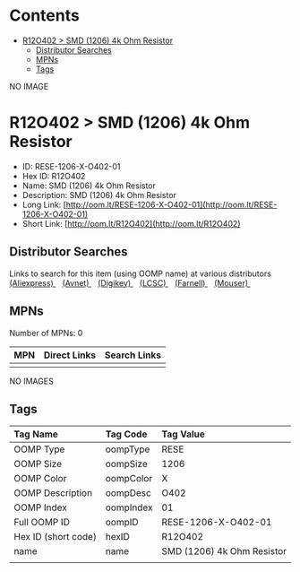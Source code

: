 



Contents
========

* [R12O402 > SMD (1206) 4k Ohm Resistor](#r12o402--smd-1206-4k-ohm-resistor)
	* [Distributor Searches](#distributor-searches)
	* [MPNs](#mpns)
	* [Tags](#tags)
  
NO IMAGE  
# R12O402 > SMD (1206) 4k Ohm Resistor

- ID: RESE-1206-X-O402-01
- Hex ID: R12O402
- Name: SMD (1206) 4k Ohm Resistor
- Description: SMD (1206) 4k Ohm Resistor
- Long Link: [http://oom.lt/RESE-1206-X-O402-01](http://oom.lt/RESE-1206-X-O402-01)
- Short Link: [http://oom.lt/R12O402](http://oom.lt/R12O402)

## Distributor Searches
  
Links to search for this item (using OOMP name) at various distributors  
[(Aliexpress) ](https://www.aliexpress.com/wholesale?SearchText=1117SMD+1206+4k+Ohm+Resistor)&nbsp;&nbsp;&nbsp;[(Avnet) ](https://www.avnet.com/shop/us/search/SMD+1206+4k+Ohm+Resistor)&nbsp;&nbsp;&nbsp;[(Digikey) ](https://www.digikey.co.uk/en/products/result?s=SMD+1206+4k+Ohm+Resistor)&nbsp;&nbsp;&nbsp;[(LCSC) ](https://www.lcsc.com/search?q=SMD+1206+4k+Ohm+Resistor)&nbsp;&nbsp;&nbsp;[(Farnell) ](https://uk.farnell.com/search?st=SMD+1206+4k+Ohm+Resistor)&nbsp;&nbsp;&nbsp;[(Mouser) ](https://www.mouser.com/c/?q=SMD+1206+4k+Ohm+Resistor)&nbsp;&nbsp;&nbsp;
## MPNs
  
Number of MPNs: 0  

|MPN|Direct Links|Search Links|
| :--- | :--- | :--- |
||||
  
NO IMAGES  
## Tags
  

|Tag Name|Tag Code|Tag Value|
| :--- | :--- | :--- |
|OOMP Type|oompType|RESE|
|OOMP Size|oompSize|1206|
|OOMP Color|oompColor|X|
|OOMP Description|oompDesc|O402|
|OOMP Index|oompIndex|01|
|Full OOMP ID|oompID|RESE-1206-X-O402-01|
|Hex ID (short code)|hexID|R12O402|
|name|name|SMD (1206) 4k Ohm Resistor|
||||
